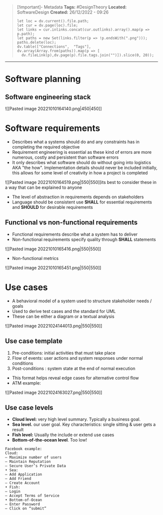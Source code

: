 > [!important]- Metadata
> **Tags:** #DesignTheory 
> **Located:** SoftwareDesign
> **Created:** 26/12/2022 - 09:26
> ```dataviewjs
>let loc = dv.current().file.path;
>let cur = dv.page(loc).file;
>let links = cur.inlinks.concat(cur.outlinks).array().map(p => p.path);
>let paths = new Set(links.filter(p => !p.endsWith(".png")));
>paths.delete(loc);
>dv.table(["Connections",  "Tags"], dv.array(Array.from(paths)).map(p => [
>   dv.fileLink(p),dv.page(p).file.tags.join("")]).slice(0, 20));
> ```

___
# Software planning
## Software engineering stack
![[Pasted image 20221010164140.png|450|450]]
# Software requirements
- Describes what a systems should do and any constraints has in completing the required objective
- Requirement engineering is essential as these kind of errors are more numerous, costly and persistent than software errors
- It only describes what software should do without going into logistics AKA "the how". Implementation details should never be included initially, this allows for some level of creativity in how a project is completed

![[Pasted image 20221010164519.png|550|550]]its best to consider these in a way that can be explained to anyone

- The level of abstraction in requirements depends on stakeholders
- Language should be consistent use **SHALL** for essential requirements and **SHOULD** for desirable requirements
## Functional vs non-functional requirements
- Functional requirements describe what a system has to deliver
- Non-functional requirements specify quality through **SHALL** statements

![[Pasted image 20221010165416.png|550|550]]

- Non-functional metrics

![[Pasted image 20221010165451.png|550|550]]


# Use cases 
- A behavioral model of a system used to structure stakeholder needs / goals
- Used to derive test cases and the standard for UML 
- These can be either a diagram or a textual analysis 

![[Pasted image 20221024144013.png|550|550]]

## Use case template 
1. Pre-conditions: initial activities that must take place
2. Flow of events: user actions and system responses under normal conditions 
3. Post-conditions : system state at the end of normal execution
- This format helps reveal edge cases for alternative control flow 
- ATM example:

![[Pasted image 20221024163027.png|550|550]]

## Use case levels 
- **Cloud level:** very high level summary. Typically a business goal. 
- **Sea level.** our user goal. Key characteristics: single sitting & user gets a result 
- **Fish level:** Usually the include or extend use cases 
- **Bottom-of-the-ocean level**. Too low!

```ad-example
Facebook example:
Cloud:
– Maximize number of users
– Maintain Reputation
– Secure User’s Private Data
• Sea:
– Add Application
– Add Friend
– Create Account
• Fish:
– Login
– Accept Terms of Service
• Bottom-of-Ocean
– Enter Password
– Click on “submit”
```

